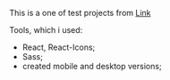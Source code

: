 This is a one of test projects from <a href="https://devchallenges.io/challenges/OEKdUZ6xs0h99C38XVht">Link</a>

Tools, which i used:

- React, React-Icons;
- Sass;
- created mobile and desktop versions;
